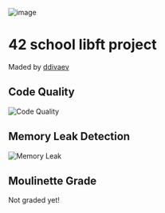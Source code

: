 ![image](https://github.com/user-attachments/assets/fbeb60d5-e377-45c3-bb59-c0af660cfeb8)
# 42 school libft project
Maded by [ddivaev](https://profile.intra.42.fr/users/ddivaev)
## Code Quality
![Code Quality](https://img.shields.io/github/workflow/status/yourusername/yourrepo/C%20Code%20Quality%20Check)

## Memory Leak Detection
![Memory Leak](https://img.shields.io/badge/Memory%20Leak-None-brightgreen)

## Moulinette Grade
Not graded yet! 
